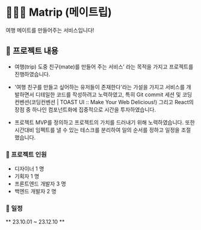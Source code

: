 # 💁🏻‍♀️ Matrip (메이트립)

여행 메이트를 만들어주는 서비스입니다!

## 📝 프로젝트 내용

- 여행(trip) 도중 친구(mate)를 만들어 주는 서비스’ 라는 목적을 가지고 프로젝트를 진행하였습니다.

- '여행 친구를 만들고 싶어하는 유저들이 존재한다'라는 가설을 가지고 서비스를 개발하면서 디테일한 코드를 작성하려고 노력하였고, 특히 Git commit 세션 및 코딩 컨벤션(코딩컨벤션 | TOAST UI :: Make Your Web Delicious!) 그리고 React의 장점 중 하나인 컴포넌트화에 집중적으로 시간을 투자하였습니다. 

- 프로젝트 MVP를 정의하고 프로젝트의 가치를 드러내기 위해 노력하였습니다. 또한 시간대비 임펙트를 낼 수 있는 테스크를 분리하여 일의 순서를 정하고 일정을 조절했습니다.

### 👯 프로젝트 인원

- 디자이너 1 명
- 기획자 1 명
- 프론트엔드 개발자 3 명
- 백엔드 개발자 2 명

### 📆 일정
** 23.10.01 ~ 23.12.10 **
